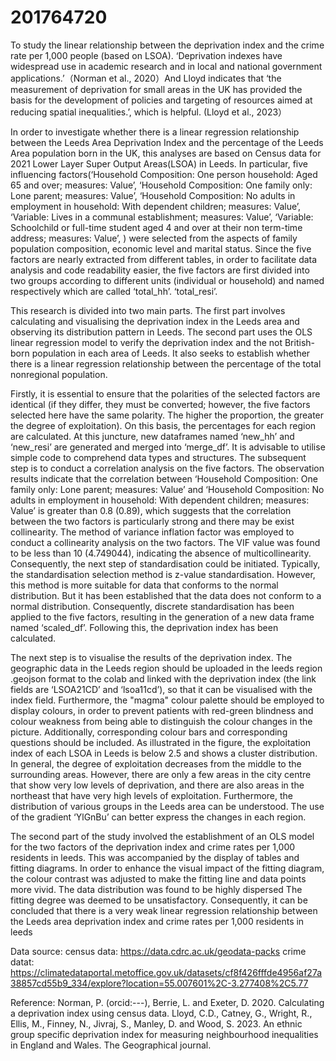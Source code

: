 # 201764720
To study the linear relationship between the deprivation index and the crime rate per 1,000 people (based on LSOA).
‘Deprivation indexes have widespread use in academic research and in local and national government applications.’（Norman et al., 2020）And Lloyd indicates that ‘the measurement of deprivation for small areas in the UK has provided the basis for the development of policies and targeting of resources aimed at reducing spatial inequalities.’, which is helpful. (Lloyd et al., 2023）

In order to investigate whether there is a linear regression relationship between the Leeds Area Deprivation Index and the percentage of the Leeds Area population born in the UK, this analyses are based on Census data for 2021 Lower Layer Super Output Areas(LSOA) in Leeds. In particular, five influencing factors(‘Household Composition: One person household: Aged 65 and over; measures: Value’, ‘Household Composition: One family only: Lone parent; measures: Value’, ‘Household Composition: No adults in employment in household: With dependent children; measures: Value’, ‘Variable: Lives in a communal establishment; measures: Value’, ‘Variable: Schoolchild or full-time student aged 4 and over at their non term-time address; measures: Value’, ) were selected from the aspects of family population composition, economic level and marital status. Since the five factors are nearly extracted from different tables, in order to facilitate data analysis and code readability easier, the five factors are first divided into two groups according to different units (individual or household) and named respectively which are called ‘total_hh’. ‘total_resi’.

This research is divided into two main parts. The first part involves calculating and visualising the deprivation index in the Leeds area and observing its distribution pattern in Leeds. The second part uses the OLS linear regression model to verify the deprivation index and the not British-born population in each area of Leeds. It also seeks to establish whether there is a linear regression relationship between the percentage of the total nonregional population.

Firstly, it is essential to ensure that the polarities of the selected factors are identical (if they differ, they must be converted; however, the five factors selected here have the same polarity. The higher the proportion, the greater the degree of exploitation). On this basis, the percentages for each region are calculated. At this juncture, new dataframes named ‘new_hh’ and ‘new_resi’ are generated and merged into ‘merge_df’. It is advisable to utilise simple code to comprehend data types and structures. The subsequent step is to conduct a correlation analysis on the five factors. The observation results indicate that the correlation between ‘Household Composition: One family only: Lone parent; measures: Value’ and ‘Household Composition: No adults in employment in household: With dependent children; measures: Value’ is greater than 0.8 (0.89), which suggests that the correlation between the two factors is particularly strong and there may be exist collinearity. The method of variance inflation factor was employed to conduct a collinearity analysis on the two factors. The VIF value was found to be less than 10 (4.749044), indicating the absence of multicollinearity. Consequently, the next step of standardisation could be initiated. Typically, the standardisation selection method is z-value standardisation. However, this method is more suitable for data that conforms to the normal distribution. But it has been established that the data does not conform to a normal distribution. Consequently, discrete standardisation has been applied to the five factors, resulting in the generation of a new data frame named ‘scaled_df’. Following this, the deprivation index has been calculated.

The next step is to visualise the results of the deprivation index. The geographic data in the Leeds region should be uploaded in the leeds region .geojson format to the colab and linked with the deprivation index (the link fields are ‘LSOA21CD’ and ‘lsoa11cd’), so that it can be visualised with the index field. Furthermore, the "magma" colour palette should be employed to display colours, in order to prevent patients with red-green blindness and colour weakness from being able to distinguish the colour changes in the picture. Additionally, corresponding colour bars and corresponding questions should be included. As illustrated in the figure, the exploitation index of each LSOA in Leeds is below 2.5 and shows a cluster distribution. In general, the degree of exploitation decreases from the middle to the surrounding areas. However, there are only a few areas in the city centre that show very low levels of deprivation, and there are also areas in the northeast that have very high levels of exploitation. Furthermore, the distribution of various groups in the Leeds area can be understood. The use of the gradient ‘YlGnBu’ can better express the changes in each region.

The second part of the study involved the establishment of an OLS model for the two factors of the deprivation index and crime rates per 1,000 residents in leeds. This was accompanied by the display of tables and fitting diagrams. In order to enhance the visual impact of the fitting diagram, the colour contrast was adjusted to make the fitting line and data points more vivid. The data distribution was found to be highly dispersed The fitting degree was deemed to be unsatisfactory. Consequently, it can be concluded that there is a very weak linear regression relationship between the Leeds area deprivation index and crime rates per 1,000 residents in leeds

Data source: 
census data: https://data.cdrc.ac.uk/geodata-packs 
crime datat: https://climatedataportal.metoffice.gov.uk/datasets/cf8f426fffde4956af27a38857cd55b9_334/explore?location=55.007601%2C-3.277408%2C5.77

Reference:
Norman, P. (orcid:---), Berrie, L. and Exeter, D. 2020. Calculating a deprivation index using census data.
Lloyd, C.D., Catney, G., Wright, R., Ellis, M., Finney, N., Jivraj, S., Manley, D. and Wood, S. 2023. An ethnic group specific deprivation index for measuring neighbourhood inequalities in England and Wales. The Geographical journal.
